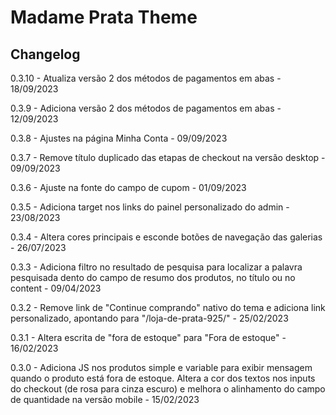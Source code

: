 # Madame Prata Theme

## Changelog

0.3.10 - Atualiza versão 2 dos métodos de pagamentos em abas - 18/09/2023

0.3.9 - Adiciona versão 2 dos métodos de pagamentos em abas - 12/09/2023

0.3.8 - Ajustes na página Minha Conta - 09/09/2023

0.3.7 - Remove título duplicado das etapas de checkout na versão desktop - 09/09/2023

0.3.6 - Ajuste na fonte do campo de cupom - 01/09/2023

0.3.5 - Adiciona target nos links do painel personalizado do admin - 23/08/2023

0.3.4 - Altera cores principais e esconde botões de navegação das galerias - 26/07/2023

0.3.3 - Adiciona filtro no resultado de pesquisa para localizar a palavra pesquisada dento do campo de resumo dos produtos, no título ou no content - 09/04/2023

0.3.2 - Remove link de "Continue comprando" nativo do tema e adiciona link personalizado, apontando para "/loja-de-prata-925/" - 25/02/2023

0.3.1 - Altera escrita de "fora de estoque" para "Fora de estoque" - 16/02/2023

0.3.0 - Adiciona JS nos produtos simple e variable para exibir mensagem quando o produto está fora de estoque. Altera a cor dos textos nos inputs do checkout (de rosa para cinza escuro) e melhora o alinhamento do campo de quantidade na versão mobile - 15/02/2023
